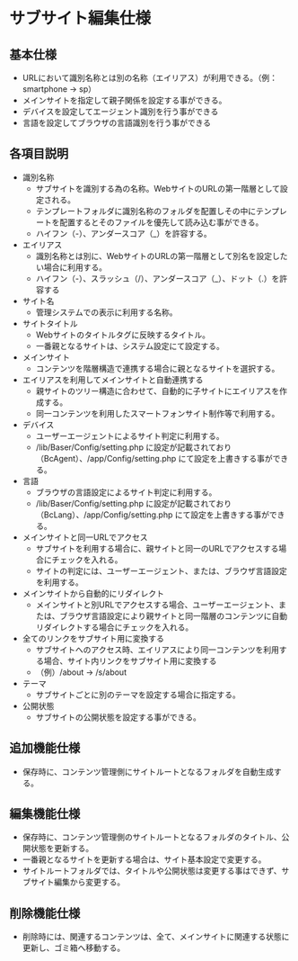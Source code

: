 # サブサイト編集仕様

## 基本仕様
- URLにおいて識別名称とは別の名称（エイリアス）が利用できる。（例：smartphone → sp）
- メインサイトを指定して親子関係を設定する事ができる。
- デバイスを設定してエージェント識別を行う事ができる
- 言語を設定してブラウザの言語識別を行う事ができる

## 各項目説明
- 識別名称
  - サブサイトを識別する為の名称。WebサイトのURLの第一階層として設定される。
  - テンプレートフォルダに識別名称のフォルダを配置しその中にテンプレートを配置するとそのファイルを優先して読み込む事ができる。
  - ハイフン（-）、アンダースコア（_）を許容する。	
- エイリアス
  - 識別名称とは別に、WebサイトのURLの第一階層として別名を設定したい場合に利用する。
  - ハイフン（-）、スラッシュ（/）、アンダースコア（_）、ドット（.）を許容する
- サイト名
  - 管理システムでの表示に利用する名称。
- サイトタイトル
  - Webサイトのタイトルタグに反映するタイトル。
  - 一番親となるサイトは、システム設定にて設定する。
- メインサイト
  - コンテンツを階層構造で連携する場合に親となるサイトを選択する。
- エイリアスを利用してメインサイトと自動連携する
  - 親サイトのツリー構造に合わせて、自動的に子サイトにエイリアスを作成する。
  - 同一コンテンツを利用したスマートフォンサイト制作等で利用する。
- デバイス
  - ユーザーエージェントによるサイト判定に利用する。
  - /lib/Baser/Config/setting.php に設定が記載されており（BcAgent）、/app/Config/setting.php にて設定を上書きする事ができる。
- 言語
  - ブラウザの言語設定によるサイト判定に利用する。
  - /lib/Baser/Config/setting.php に設定が記載されており（BcLang）、/app/Config/setting.php にて設定を上書きする事ができる。
- メインサイトと同一URLでアクセス
  - サブサイトを利用する場合に、親サイトと同一のURLでアクセスする場合にチェックを入れる。
  - サイトの判定には、ユーザーエージェント、または、ブラウザ言語設定を利用する。
- メインサイトから自動的にリダイレクト
  - メインサイトと別URLでアクセスする場合、ユーザーエージェント、または、ブラウザ言語設定により親サイトと同一階層のコンテンツに自動リダイレクトする場合にチェックを入れる。 
- 全てのリンクをサブサイト用に変換する
  - サブサイトへのアクセス時、エイリアスにより同一コンテンツを利用する場合、サイト内リンクをサブサイト用に変換する
  - （例）/about → /s/about
- テーマ
  - サブサイトごとに別のテーマを設定する場合に指定する。
- 公開状態
  - サブサイトの公開状態を設定する事ができる。	
	
## 追加機能仕様
- 保存時に、コンテンツ管理側にサイトルートとなるフォルダを自動生成する。

## 編集機能仕様
- 保存時に、コンテンツ管理側のサイトルートとなるフォルダのタイトル、公開状態を更新する。
- 一番親となるサイトを更新する場合は、サイト基本設定で変更する。
- サイトルートフォルダでは、タイトルや公開状態は変更する事はできず、サブサイト編集から変更する。

## 削除機能仕様
- 削除時には、関連するコンテンツは、全て、メインサイトに関連する状態に更新し、ゴミ箱へ移動する。


	




